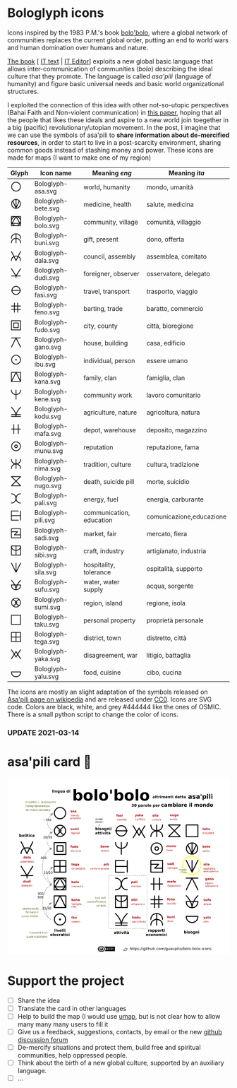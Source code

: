 Bologlyph icons
===============

Icons inspired by the 1983 P.M.'s book [bolo'bolo](https://www.anarcopedia.org/index.php/Bolo%27bolo), where a global network of communities replaces the current global order, putting an end to world wars and human domination over humans and nature.

[The book](http://libcom.org/library/pm-bolobolo) [ [IT text](https://www.3x1t.org/cloud/index.php/s/FXctNLje74MNw2W) | [IT Editor](http://www.anarca-bolo.ch/baronata/libri/bolo-bolo.html)] exploits a new global basic language that allows inter-communication of communities (*bolo*) describing the ideal culture that they promote. The language is called *asa'pili* (language of humanity) and figure basic universal needs and basic world organizational structures.

I exploited the connection of this idea with other not-so-utopic perspectives (Bahai Faith and Non-violent communication) in [this paper](./paper), hoping that all the people that likes these ideals and aspire to a new world join toegether in a big (pacific) revolutionary/utopian movement. In the post, I imagine that we can use the symbols of asa'pili to **share information about de-mercified resources**, in order to start to live in a post-scarcity environment, sharing common goods instead of stashing money and power. These icons are made for maps (I want to make one of my region) 


|  Glyph | Icon name         |  Meaning *eng*    |   Meaning *ita*   |
|---| ----------------- | ----------------- | ----------------- |
|<img src="./bologlyphs/Bologlyp-black8/Bologlyph-asa.svg" width="25">|Bologlyph-asa.svg  | world, humanity   | mondo, umanità    |
|<img src="./bologlyphs/Bologlyp-black8/Bologlyph-bete.svg" width="25">|Bologlyph-bete.svg | medicine, health  | salute, medicina  |
|<img src="./bologlyphs/Bologlyp-black8/Bologlyph-bolo.svg" width="25">|Bologlyph-bolo.svg | community, village|comunità, villaggio|
|<img src="./bologlyphs/Bologlyp-black8/Bologlyph-buni.svg" width="25">|Bologlyph-buni.svg | gift, present     | dono, offerta     |
|<img src="./bologlyphs/Bologlyp-black8/Bologlyph-dala.svg" width="25">|Bologlyph-dala.svg | council, assembly |assemblea, comitato|
|<img src="./bologlyphs/Bologlyp-black8/Bologlyph-dudi.svg" width="25">|Bologlyph-dudi.svg |foreigner, observer|osservatore, delegato|
|<img src="./bologlyphs/Bologlyp-black8/Bologlyph-fasi.svg" width="25">|Bologlyph-fasi.svg | travel, transport | trasporto, viaggio|
|<img src="./bologlyphs/Bologlyp-black8/Bologlyph-feno.svg" width="25">|Bologlyph-feno.svg | barting, trade    | baratto, commercio|
|<img src="./bologlyphs/Bologlyp-black8/Bologlyph-fudo.svg" width="25">|Bologlyph-fudo.svg | city, county      | città, bioregione |
|<img src="./bologlyphs/Bologlyp-black8/Bologlyph-gano.svg" width="25">|Bologlyph-gano.svg | house, building   | casa, edificio    |
|<img src="./bologlyphs/Bologlyp-black8/Bologlyph-ibu.svg" width="25">|Bologlyph-ibu.svg  | individual, person| essere umano      |
|<img src="./bologlyphs/Bologlyp-black8/Bologlyph-kana.svg" width="25">|Bologlyph-kana.svg | family, clan      | famiglia, clan    |
|<img src="./bologlyphs/Bologlyp-black8/Bologlyph-kene.svg" width="25">|Bologlyph-kene.svg | community work    | lavoro comunitario|
|<img src="./bologlyphs/Bologlyp-black8/Bologlyph-kodu.svg" width="25">|Bologlyph-kodu.svg |agriculture, nature|agricoltura, natura|
|<img src="./bologlyphs/Bologlyp-black8/Bologlyph-mafa.svg" width="25">|Bologlyph-mafa.svg | depot, warehouse  |deposito, magazzino| 
|<img src="./bologlyphs/Bologlyp-black8/Bologlyph-munu.svg" width="25">|Bologlyph-munu.svg | reputation        | reputazione, fama |
|<img src="./bologlyphs/Bologlyp-black8/Bologlyph-nima.svg" width="25">|Bologlyph-nima.svg | tradition, culture|cultura, tradizione|
|<img src="./bologlyphs/Bologlyp-black8/Bologlyph-nugo.svg" width="25">|Bologlyph-nugo.svg |death, suicide pill|morte, suicidio    |
|<img src="./bologlyphs/Bologlyp-black8/Bologlyph-pali.svg" width="25">|Bologlyph-pali.svg | energy, fuel      | energia, carburante|
|<img src="./bologlyphs/Bologlyp-black8/Bologlyph-pili.svg" width="25">|Bologlyph-pili.svg |communication, education|comunicazione,educazione|
|<img src="./bologlyphs/Bologlyp-black8/Bologlyph-sadi.svg" width="25">|Bologlyph-sadi.svg | market, fair      | mercato, fiera    |
|<img src="./bologlyphs/Bologlyp-black8/Bologlyph-sibi.svg" width="25">|Bologlyph-sibi.svg | craft, industry   | artigianato, industria|
|<img src="./bologlyphs/Bologlyp-black8/Bologlyph-sila.svg" width="25">|Bologlyph-sila.svg |hospitality, tolerance| ospitalità, supporto|
|<img src="./bologlyphs/Bologlyp-black8/Bologlyph-sufu.svg" width="25">|Bologlyph-sufu.svg |water, water supply| acqua, sorgente   |
|<img src="./bologlyphs/Bologlyp-black8/Bologlyph-sumi.svg" width="25">|Bologlyph-sumi.svg | region, island    | regione, isola    |
|<img src="./bologlyphs/Bologlyp-black8/Bologlyph-taku.svg" width="25">|Bologlyph-taku.svg | personal property |proprietà personale|
|<img src="./bologlyphs/Bologlyp-black8/Bologlyph-tega.svg" width="25">|Bologlyph-tega.svg | district, town    | distretto, città  |
|<img src="./bologlyphs/Bologlyp-black8/Bologlyph-yaka.svg" width="25">|Bologlyph-yaka.svg | disagreement, war | litigio, battaglia|
|<img src="./bologlyphs/Bologlyp-black8/Bologlyph-yalu.svg" width="25">|Bologlyph-yalu.svg | food, cuisine     | cibo, cucina      |


The icons are mostly an slight adaptation of the symbols released on [Asa'pili page on wikipedia](https://en.wikipedia.org/wiki/Asa'pili) and are released under [CC0](https://creativecommons.org/publicdomain/zero/1.0/deed.it). 
Icons are SVG code. Colors are black, white, and grey #444444 like the ones of OSMIC. There is a small python script to change the color of icons.

### UPDATE 2021-03-14

asa'pili card 	:star_struck:
===============


![Asa'pili schema it](./asa%20pili%20card/bolo%20schema%20IT.png)



Support the project
===================

- [ ] Share the idea
- [ ] Translate the card in other languages
- [ ] Help to build the map (I would use [umap](http://umap.openstreetmap.fr/it/user/guaspito/), but is not clear how to allow many many many users to fill it
- [ ] Give us a feedback, suggestions, contacts, by email or the new [github discussion forum](https://github.com/guaspito/bolo-bolo-icons/discussions)
- [ ] De-mercify situations and protect them, build free and spiritual communities, help oppressed people. 
- [ ] Think about the birth of a new global culture, supported by an auxiliary language.
- [ ] ...
